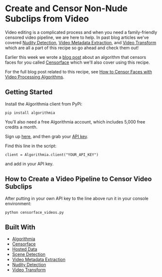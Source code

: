 # Create and Censor Non-Nude Subclips from Video

Video editing is a complicated process and when you need a family-friendly censored video pipeline, we are here to help. In past blog articles we've covered [Nudity Detection](https://blog.algorithmia.com/improving-nudity-detection-nsfw-image-recognition/), [Video Metadata Extraction](https://blog.algorithmia.com/introduction-video-metadata/), and [Video Transform](https://blog.algorithmia.com/introduction-to-video-transform/) which are all a part of this recipe so go ahead and check them out!

Earlier this week we wrote a [blog post](https://blog.algorithmia.com/censoring-faces-automatically/) about an algorithm that censors faces for you called [Censorface](https://algorithmia.com/algorithms/cv/CensorFace) which we'll also cover using this recipe. 

For the full blog post related to this recipe, see [How to Censor Faces with Video Processing Algorithms](http://blog.algorithmia.com/how-to-censor-faces-with-video-processing-algorithms).

## Getting Started

Install the Algorithmia client from PyPi:

```pip install algorithmia```

You’ll also need a free Algorithmia account, which includes 5,000 free credits a month.

Sign up [here](https://algorithmia.com/), and then grab your [API key](algorithmia.com/user#credentials).

Find this line in the script: 

```
client = Algorithmia.client("YOUR_API_KEY")
```
and add in your API key.

## How to Create a Video Pipeline to Censor Video Subclips

After putting in your own API key to the line above run it in your console environment:

```python censorface_videos.py```

## Built With
* [Algorithmia](https://algorithmia.com/)
* [Censorface](https://algorithmia.com/algorithms/cv/CensorFace)
* [Hosted Data](https://algorithmia.com/developers/data/hosted/)
* [Scene Detection](https://algorithmia.com/algorithms/media/SceneDetection)
* [Video Metadata Extraction](https://algorithmia.com/algorithms/media/VideoMetadataExtraction)
* [Nudity Detection](https://algorithmia.com/algorithms/sfw/NudityDetection)
* [Video Transform](https://algorithmia.com/algorithms/media/VideoTransform)
